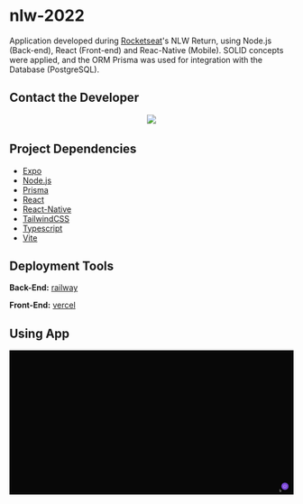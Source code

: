 # nlw-2022
Application developed during [Rocketseat](https://www.rocketseat.com.br/)'s NLW Return, using Node.js (Back-end), React (Front-end) and Reac-Native (Mobile).
SOLID concepts were applied, and the ORM Prisma was used for integration with the Database (PostgreSQL).

## Contact the Developer
<div align="center">
    <a href="https://www.linkedin.com/in/paulo-eduardo-peixoto-2155a866/" target="_blank"><img src="https://img.shields.io/badge/LinkedIn-0077B5?style=for-the-badge&logo=linkedin&logoColor=white" target="_blank"></a>
</div>

## Project Dependencies
- [Expo](https://expo.dev/)
- [Node.js](https://nodejs.org/en/)
- [Prisma](https://www.prisma.io/)
- [React](https://reactjs.org/)
- [React-Native](https://reactnative.dev/)
- [TailwindCSS](https://tailwindcss.com/)
- [Typescript](https://www.typescriptlang.org/)
- [Vite](https://vitejs.dev/)

## Deployment Tools
**Back-End:** [railway](https://railway.app/)</p>
**Front-End:** [vercel](https://vercel.com/)

## Using App
<div align="center">
      <img align="center" alt="Using-App" src="https://github.com/padupe/nlw-2022/blob/main/assets/using-app.gif">     
</div>